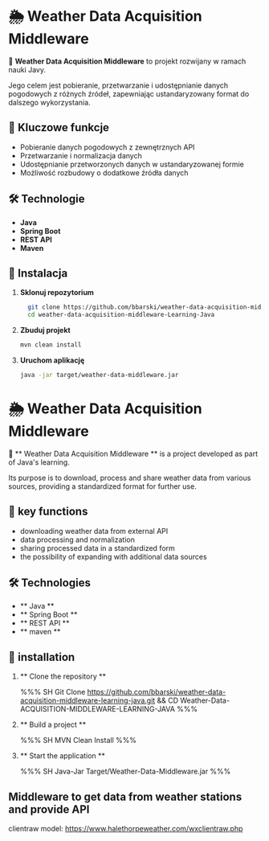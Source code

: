 # 🌦️ Weather Data Acquisition Middleware  

🚀 **Weather Data Acquisition Middleware** to projekt rozwijany w ramach nauki Javy. 

Jego celem jest pobieranie, przetwarzanie i udostępnianie danych pogodowych z różnych źródeł, zapewniając ustandaryzowany format do dalszego wykorzystania.

## 📌 Kluczowe funkcje  
- Pobieranie danych pogodowych z zewnętrznych API  
- Przetwarzanie i normalizacja danych  
- Udostępnianie przetworzonych danych w ustandaryzowanej formie  
- Możliwość rozbudowy o dodatkowe źródła danych

## 🛠️ Technologie  
- **Java**
- **Spring Boot**
- **REST API**
- **Maven**

## 🔧 Instalacja  
1. **Sklonuj repozytorium**
   
   ```sh
     git clone https://github.com/bbarski/weather-data-acquisition-middleware-Learning-Java.git && \
     cd weather-data-acquisition-middleware-Learning-Java
   ```
   
3. **Zbuduj projekt**
  
   ```sh
   mvn clean install
   ```
   
4. **Uruchom aplikację**

   ```sh
   java -jar target/weather-data-middleware.jar
   ```

# 🌦️ Weather Data Acquisition Middleware  

🚀 ** Weather Data Acquisition Middleware ** is a project developed as part of Java's learning. 

Its purpose is to download, process and share weather data from various sources, providing a standardized format for further use.

## 📌 key functions  
- downloading weather data from external API  
- data processing and normalization  
- sharing processed data in a standardized form  
- the possibility of expanding with additional data sources

## 🛠️ Technologies  
- ** Java **
- ** Spring Boot **
- ** REST API **
- ** maven **

## 🔧 installation  
1. ** Clone the repository **
   
   %%% SH
     Git Clone https://github.com/bbarski/weather-data-acquisition-middleware-learning-java.git && 
     CD Weather-Data-ACQUISITION-MIDDLEWARE-LEARNING-JAVA
   %%%
   
3. ** Build a project **
  
   %%% SH
   MVN Clean Install
   %%%
   
4. ** Start the application **

   %%% SH
   Java-Jar Target/Weather-Data-Middleware.jar
   %%%

## Middleware to get data from weather stations and provide API

clientraw model:
https://www.halethorpeweather.com/wxclientraw.php

